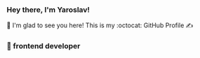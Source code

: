 ### Hey there, I'm Yaroslav! 
👋 I'm glad to see you here! This is my :octocat: GitHub Profile ✍️

### 🚀 frontend developer


